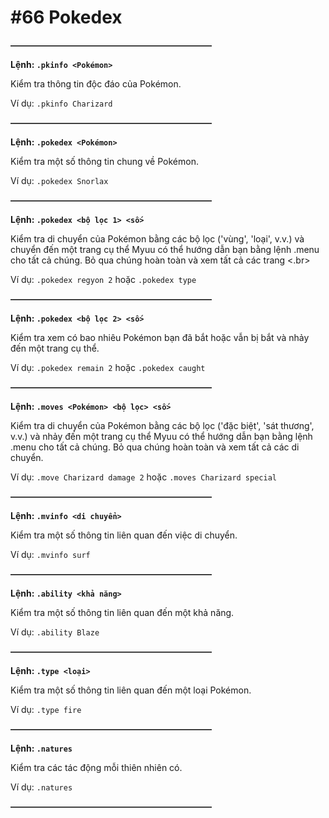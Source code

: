 # #66 Pokedex

~~**———————————————————————**~~

__Lệnh: ``.pkinfo <Pokémon>``__

Kiểm tra thông tin độc đáo của Pokémon.

Ví dụ: ``.pkinfo Charizard``

~~**———————————————————————**~~

__Lệnh: ``.pokedex <Pokémon>``__

Kiểm tra một số thông tin chung về Pokémon.

Ví dụ: ``.pokedex Snorlax``

~~**———————————————————————**~~

__Lệnh: ``.pokedex <bộ lọc 1> <số>``__

Kiểm tra di chuyển của Pokémon bằng các bộ lọc ('vùng', 'loại', v.v.) và chuyển đến một trang cụ thể Myuu có thể hướng dẫn bạn bằng lệnh .menu cho tất cả chúng. Bỏ qua chúng hoàn toàn và xem tất cả các trang <.br> 

Ví dụ: ``.pokedex regyon 2`` hoặc ``.pokedex type``

~~**———————————————————————**~~

__Lệnh: ``.pokedex <bộ lọc 2> <số>``__

Kiểm tra xem có bao nhiêu Pokémon bạn đã bắt hoặc vẫn bị bắt và nhảy đến một trang cụ thể.

Ví dụ: ``.pokedex remain 2`` hoặc ``.pokedex caught``

~~**———————————————————————**~~

__Lệnh: ``.moves <Pokémon> <bộ lọc> <số>``__

Kiểm tra di chuyển của Pokémon bằng các bộ lọc ('đặc biệt', 'sát thương', v.v.) và nhảy đến một trang cụ thể Myuu có thể hướng dẫn bạn bằng lệnh .menu cho tất cả chúng. Bỏ qua chúng hoàn toàn và xem tất cả các di chuyển.

Ví dụ: ``.move Charizard damage 2`` hoặc ``.moves Charizard special``

~~**———————————————————————**~~

__Lệnh: ``.mvinfo <di chuyển>``__

Kiểm tra một số thông tin liên quan đến việc di chuyển.

Ví dụ: ``.mvinfo surf``

~~**———————————————————————**~~

__Lệnh: ``.ability <khả năng>``__

Kiểm tra một số thông tin liên quan đến một khả năng.

Ví dụ: ``.ability Blaze``

~~**———————————————————————**~~

__Lệnh: ``.type <loại>``__

Kiểm tra một số thông tin liên quan đến một loại Pokémon.

Ví dụ: ``.type fire``

~~**———————————————————————**~~

__Lệnh: ``.natures``__

Kiểm tra các tác động mỗi thiên nhiên có.

Ví dụ: ``.natures``

~~**———————————————————————**~~
